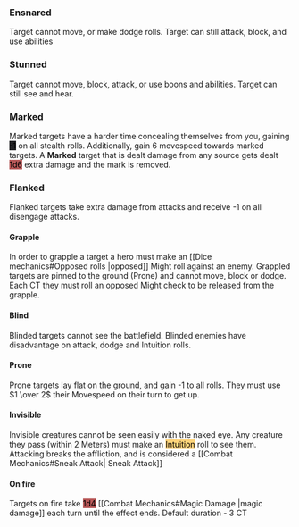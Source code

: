 ### Ensnared
Target cannot move, or make dodge rolls.
Target can still attack, block, and use abilities
### Stunned
Target cannot move, block, attack, or use boons and abilities.
Target can still see and hear. 
### Marked
Marked targets have a harder time concealing themselves from you, gaining <mark style="background: #222224;">-1</mark> on all stealth rolls. 
Additionally, gain 6 movespeed towards marked targets. 
A **Marked** target that is dealt damage from any source gets dealt <mark style="background: #930000A6;">1d6</mark> extra damage and the mark is removed.
### Flanked
Flanked targets take extra damage from attacks and receive -1 on all disengage attacks.
#### Grapple
In order to grapple a target a hero must make an [[Dice mechanics#Opposed rolls |opposed]] Might roll against an enemy.
Grappled targets are pinned to the ground (Prone) and cannot move, block or dodge.
Each CT they must roll an opposed Might check to be released from the grapple.
#### Blind
Blinded targets cannot see the battlefield.
Blinded enemies have disadvantage on attack, dodge and Intuition rolls.
#### Prone
Prone targets lay flat on the ground, and gain -1 to all rolls.
They must use $1 \over 2$ their Movespeed on their turn to get up.
#### Invisible
Invisible creatures cannot be seen easily with the naked eye.
Any creature they pass (within 2 Meters) must make an <mark style="background:  #FFAD0085;">Intuition</mark> roll to see them.
Attacking breaks the affliction, and is considered a [[Combat Mechanics#Sneak Attack| Sneak Attack]] 
#### On fire
Targets on fire take <mark style="background: #930000A6;">1d4</mark> [[Combat Mechanics#Magic Damage |magic damage]] each turn until the effect ends.
Default duration - 3 CT